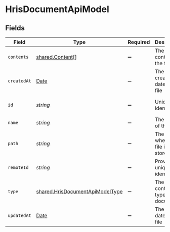 # HrisDocumentApiModel


## Fields

| Field                                                                                         | Type                                                                                          | Required                                                                                      | Description                                                                                   | Example                                                                                       |
| --------------------------------------------------------------------------------------------- | --------------------------------------------------------------------------------------------- | --------------------------------------------------------------------------------------------- | --------------------------------------------------------------------------------------------- | --------------------------------------------------------------------------------------------- |
| `contents`                                                                                    | [shared.Content](../../../sdk/models/shared/content.md)[]                                     | :heavy_minus_sign:                                                                            | The content of the file                                                                       |                                                                                               |
| `createdAt`                                                                                   | [Date](https://developer.mozilla.org/en-US/docs/Web/JavaScript/Reference/Global_Objects/Date) | :heavy_minus_sign:                                                                            | The creation date of the file                                                                 | 2021-01-01T01:01:01.000Z                                                                      |
| `id`                                                                                          | *string*                                                                                      | :heavy_minus_sign:                                                                            | Unique identifier                                                                             | 8187e5da-dc77-475e-9949-af0f1fa4e4e3                                                          |
| `name`                                                                                        | *string*                                                                                      | :heavy_minus_sign:                                                                            | The name of the file                                                                          | My Document                                                                                   |
| `path`                                                                                        | *string*                                                                                      | :heavy_minus_sign:                                                                            | The path where the file is stored                                                             | /path/to/file                                                                                 |
| `remoteId`                                                                                    | *string*                                                                                      | :heavy_minus_sign:                                                                            | Provider's unique identifier                                                                  | 8187e5da-dc77-475e-9949-af0f1fa4e4e3                                                          |
| `type`                                                                                        | [shared.HrisDocumentApiModelType](../../../sdk/models/shared/hrisdocumentapimodeltype.md)     | :heavy_minus_sign:                                                                            | The content type of the document                                                              |                                                                                               |
| `updatedAt`                                                                                   | [Date](https://developer.mozilla.org/en-US/docs/Web/JavaScript/Reference/Global_Objects/Date) | :heavy_minus_sign:                                                                            | The update date of the file                                                                   | 2021-01-02T01:01:01.000Z                                                                      |